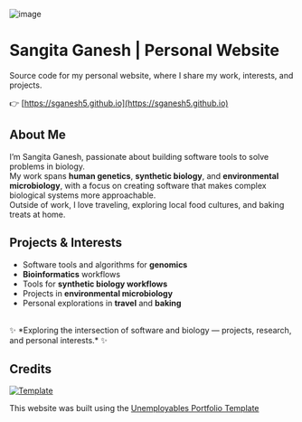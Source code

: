 ![image](https://user-images.githubusercontent.com/103902448/164163511-37d22660-905c-4355-a6f4-91c6eee2d1a4.png)

# Sangita Ganesh | Personal Website

Source code for my personal website, where I share my work, interests, and projects.
<br />

👉 [https://sganesh5.github.io](https://sganesh5.github.io)

## About Me

I’m Sangita Ganesh, passionate about building software tools to solve problems in biology.  
My work spans **human genetics**, **synthetic biology**, and **environmental microbiology**, with a focus on creating software that makes complex biological systems more approachable.
<br />
Outside of work, I love traveling, exploring local food cultures, and baking treats at home.  

## Projects & Interests
- Software tools and algorithms for **genomics**
- **Bioinformatics** workflows
- Tools for **synthetic biology workflows**
- Projects in **environmental microbiology**
- Personal explorations in **travel** and **baking**

<br />
✨ *Exploring the intersection of software and biology — projects, research, and personal interests.* ✨ 



## Credits
[![Template](https://img.shields.io/badge/Template-Unemployables-blue)](https://github.com/ndoherty-xyz/unemployables-portfolio-template)

This website was built using the [Unemployables Portfolio Template](https://github.com/ndoherty-xyz/unemployables-portfolio-template)
